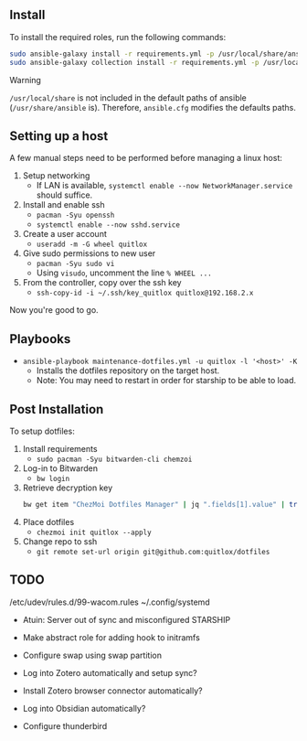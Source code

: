 ## Install

To install the required roles, run the following commands:

```bash
sudo ansible-galaxy install -r requirements.yml -p /usr/local/share/ansible/roles
sudo ansible-galaxy collection install -r requirements.yml -p /usr/local/share/ansible/roles
```

> [!WARNING]
> `/usr/local/share` is not included in the default paths of ansible (`/usr/share/ansible` is).
> Therefore, `ansible.cfg` modifies the defaults paths.

## Setting up a host

A few manual steps need to be performed before managing a linux host:
1. Setup networking
    - If LAN is available, `systemctl enable --now NetworkManager.service`
      should suffice.
1. Install and enable ssh
    - `pacman -Syu openssh`
    - `systemctl enable --now sshd.service`
1. Create a user account
    - `useradd -m -G wheel quitlox`
1. Give sudo permissions to new user
    - `pacman -Syu sudo vi`
    - Using `visudo`, uncomment the line `% WHEEL ...`
1. From the controller, copy over the ssh key
    - `ssh-copy-id -i ~/.ssh/key_quitlox quitlox@192.168.2.x`

Now you're good to go.

## Playbooks

- `ansible-playbook maintenance-dotfiles.yml -u quitlox -l '<host>' -K`
    - Installs the dotfiles repository on the target host.
    - Note: You may need to restart in order for starship to be able to load.

## Post Installation

To setup dotfiles:
1. Install requirements
    - `sudo pacman -Syu bitwarden-cli chemzoi`
1. Log-in to Bitwarden
    - `bw login`
1. Retrieve decryption key
    ```bash
    bw get item "ChezMoi Dotfiles Manager" | jq ".fields[1].value" | tr -d \" > ~/.ssh/.age_private_key.txt
    ```
1. Place dotfiles
    - `chezmoi init quitlox --apply`
1. Change repo to ssh
    - `git remote set-url origin git@github.com:quitlox/dotfiles`

## TODO

/etc/udev/rules.d/99-wacom.rules
~/.config/systemd
- Atuin: Server out of sync and misconfigured
STARSHIP

- Make abstract role for adding hook to initramfs
- Configure swap using swap partition


- Log into Zotero automatically and setup sync?
- Install Zotero browser connector automatically?
- Log into Obsidian automatically?
- Configure thunderbird
